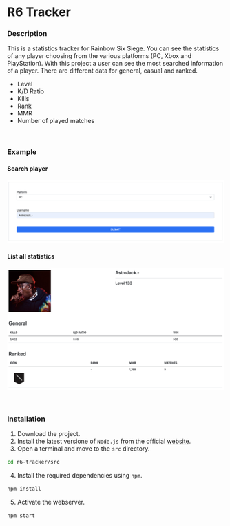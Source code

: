 # R6 Tracker

### Description
This is a statistics tracker for Rainbow Six Siege. You can see the statistics of any player choosing from the various platforms (PC, Xbox and PlayStation). With this project a user can see the most searched information of a player. There are different data for general, casual and ranked.
- Level
- K/D Ratio
- Kills
- Rank
- MMR
- Number of played matches

<br>

### Example

#### Search player
![search](images/search.png)

#### List all statistics
![statistics](images/statistics.png)

<br>

### Installation
1. Download the project.
2. Install the latest versione of `Node.js` from the official [website](https://nodejs.org/en/download/).
3. Open a terminal and move to the `src` directory.
  ```bash
  cd r6-tracker/src
  ```
4. Install the required dependencies using `npm`.
  ```bash
  npm install
  ```
5. Activate the webserver.
  ```bash
  npm start
  ```
